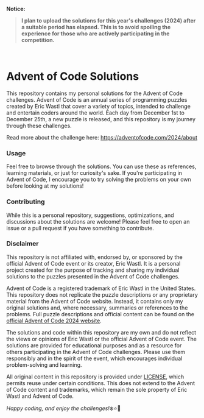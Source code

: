 **Notice:**
> **I plan to upload the solutions for this year's challenges (2024) after a suitable period has elapsed. This is to avoid spoiling the experience for those who are actively participating in the competition.**

<br/>

# Advent of Code Solutions

This repository contains my personal solutions for the Advent of Code challenges. Advent of Code is an annual series of programming puzzles created by Eric Wastl that cover a variety of topics, intended to challenge and entertain coders around the world. Each day from December 1st to December 25th, a new puzzle is released, and this repository is my journey through these challenges.

Read more about the challenge here: https://adventofcode.com/2024/about 

### Usage
Feel free to browse through the solutions. You can use these as references, learning materials, or just for curiosity's sake. If you're participating in Advent of Code, I encourage you to try solving the problems on your own before looking at my solutions!

### Contributing
While this is a personal repository, suggestions, optimizations, and discussions about the solutions are welcome! Please feel free to open an issue or a pull request if you have something to contribute.

### Disclaimer
This repository is not affiliated with, endorsed by, or sponsored by the official Advent of Code event or its creator, Eric Wastl. It is a personal project created for the purpose of tracking and sharing my individual solutions to the puzzles presented in the Advent of Code challenges.

Advent of Code is a registered trademark of Eric Wastl in the United States. This repository does not replicate the puzzle descriptions or any proprietary material from the Advent of Code website. Instead, it contains only my original solutions and, where necessary, summaries or references to the problems. Full puzzle descriptions and official content can be found on the [official Advent of Code 2024 website](https://adventofcode.com/2024).

The solutions and code within this repository are my own and do not reflect the views or opinions of Eric Wastl or the official Advent of Code event. The solutions are provided for educational purposes and as a resource for others participating in the Advent of Code challenges. Please use them responsibly and in the spirit of the event, which encourages individual problem-solving and learning.

All original content in this repository is provided under [LICENSE](LICENSE), which permits reuse under certain conditions. This does not extend to the Advent of Code content and trademarks, which remain the sole property of Eric Wastl and Advent of Code.

*Happy coding, and enjoy the challenges!*:snowflake::star::christmas_tree:
